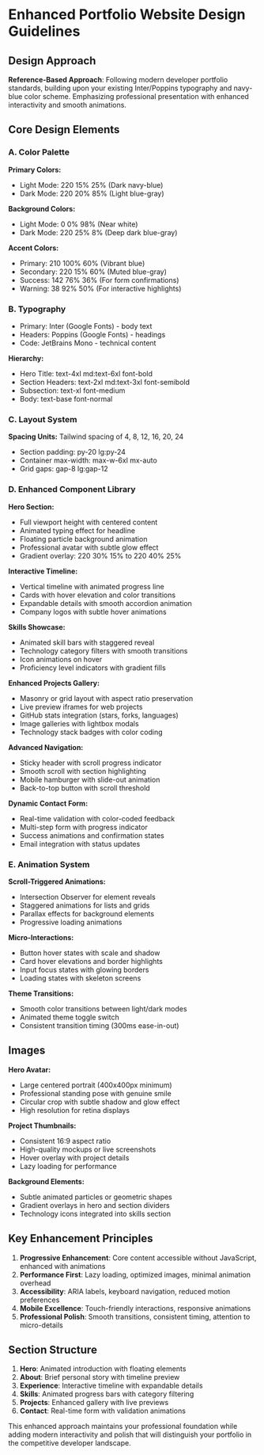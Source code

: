 # Enhanced Portfolio Website Design Guidelines

## Design Approach
**Reference-Based Approach**: Following modern developer portfolio standards, building upon your existing Inter/Poppins typography and navy-blue color scheme. Emphasizing professional presentation with enhanced interactivity and smooth animations.

## Core Design Elements

### A. Color Palette
**Primary Colors:**
- Light Mode: 220 15% 25% (Dark navy-blue)
- Dark Mode: 220 20% 85% (Light blue-gray)

**Background Colors:**
- Light Mode: 0 0% 98% (Near white)
- Dark Mode: 220 25% 8% (Deep dark blue-gray)

**Accent Colors:**
- Primary: 210 100% 60% (Vibrant blue)
- Secondary: 220 15% 60% (Muted blue-gray)
- Success: 142 76% 36% (For form confirmations)
- Warning: 38 92% 50% (For interactive highlights)

### B. Typography
- Primary: Inter (Google Fonts) - body text
- Headers: Poppins (Google Fonts) - headings
- Code: JetBrains Mono - technical content

**Hierarchy:**
- Hero Title: text-4xl md:text-6xl font-bold
- Section Headers: text-2xl md:text-3xl font-semibold
- Subsection: text-xl font-medium
- Body: text-base font-normal

### C. Layout System
**Spacing Units:** Tailwind spacing of 4, 8, 12, 16, 20, 24
- Section padding: py-20 lg:py-24
- Container max-width: max-w-6xl mx-auto
- Grid gaps: gap-8 lg:gap-12

### D. Enhanced Component Library

**Hero Section:**
- Full viewport height with centered content
- Animated typing effect for headline
- Floating particle background animation
- Professional avatar with subtle glow effect
- Gradient overlay: 220 30% 15% to 220 40% 25%

**Interactive Timeline:**
- Vertical timeline with animated progress line
- Cards with hover elevation and color transitions
- Expandable details with smooth accordion animation
- Company logos with subtle hover animations

**Skills Showcase:**
- Animated skill bars with staggered reveal
- Technology category filters with smooth transitions
- Icon animations on hover
- Proficiency level indicators with gradient fills

**Enhanced Projects Gallery:**
- Masonry or grid layout with aspect ratio preservation
- Live preview iframes for web projects
- GitHub stats integration (stars, forks, languages)
- Image galleries with lightbox modals
- Technology stack badges with color coding

**Advanced Navigation:**
- Sticky header with scroll progress indicator
- Smooth scroll with section highlighting
- Mobile hamburger with slide-out animation
- Back-to-top button with scroll threshold

**Dynamic Contact Form:**
- Real-time validation with color-coded feedback
- Multi-step form with progress indicator
- Success animations and confirmation states
- Email integration with status updates

### E. Animation System
**Scroll-Triggered Animations:**
- Intersection Observer for element reveals
- Staggered animations for lists and grids
- Parallax effects for background elements
- Progressive loading animations

**Micro-Interactions:**
- Button hover states with scale and shadow
- Card hover elevations and border highlights
- Input focus states with glowing borders
- Loading states with skeleton screens

**Theme Transitions:**
- Smooth color transitions between light/dark modes
- Animated theme toggle switch
- Consistent transition timing (300ms ease-in-out)

## Images
**Hero Avatar:**
- Large centered portrait (400x400px minimum)
- Professional standing pose with genuine smile
- Circular crop with subtle shadow and glow effect
- High resolution for retina displays

**Project Thumbnails:**
- Consistent 16:9 aspect ratio
- High-quality mockups or live screenshots
- Hover overlay with project details
- Lazy loading for performance

**Background Elements:**
- Subtle animated particles or geometric shapes
- Gradient overlays in hero and section dividers
- Technology icons integrated into skills section

## Key Enhancement Principles
1. **Progressive Enhancement**: Core content accessible without JavaScript, enhanced with animations
2. **Performance First**: Lazy loading, optimized images, minimal animation overhead
3. **Accessibility**: ARIA labels, keyboard navigation, reduced motion preferences
4. **Mobile Excellence**: Touch-friendly interactions, responsive animations
5. **Professional Polish**: Smooth transitions, consistent timing, attention to micro-details

## Section Structure
1. **Hero**: Animated introduction with floating elements
2. **About**: Brief personal story with timeline preview
3. **Experience**: Interactive timeline with expandable details
4. **Skills**: Animated progress bars with category filtering
5. **Projects**: Enhanced gallery with live previews
6. **Contact**: Real-time form with validation animations

This enhanced approach maintains your professional foundation while adding modern interactivity and polish that will distinguish your portfolio in the competitive developer landscape.